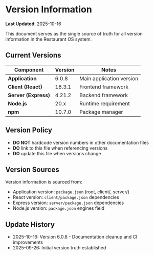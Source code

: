 # Version Information

**Last Updated**: 2025-10-16

This document serves as the single source of truth for all version information in the Restaurant OS system.

## Current Versions

| Component | Version | Notes |
|-----------|---------|-------|
| **Application** | 6.0.8 | Main application version |
| **Client (React)** | 18.3.1 | Frontend framework |
| **Server (Express)** | 4.21.2 | Backend framework |
| **Node.js** | 20.x | Runtime requirement |
| **npm** | 10.7.0 | Package manager |

## Version Policy

- **DO NOT** hardcode version numbers in other documentation files
- **DO** link to this file when referencing versions
- **DO** update this file when versions change

## Version Sources

Version information is sourced from:
- Application version: `package.json` (root, client/, server/)
- React version: `client/package.json` dependencies
- Express version: `server/package.json` dependencies
- Node.js version: `package.json` engines field

## Update History

- 2025-10-16: Version 6.0.8 - Documentation cleanup and CI improvements
- 2025-09-26: Initial version truth established